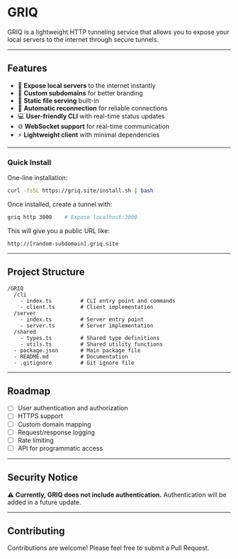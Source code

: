 # GRIQ 

GRIQ is a lightweight HTTP tunneling service that allows you to expose your local servers to the internet through secure tunnels.

---

## Features

- 🚀 **Expose local servers** to the internet instantly  
- 🔀 **Custom subdomains** for better branding  
- 📁 **Static file serving** built-in  
- 🔄 **Automatic reconnection** for reliable connections  
- 💻 **User-friendly CLI** with real-time status updates  
- 🌐 **WebSocket support** for real-time communication  
- ⚡ **Lightweight client** with minimal dependencies  

---

### Quick Install

One-line installation:

```bash
curl -fsSL https://griq.site/install.sh | bash
```

Once installed, create a tunnel with:

```bash
griq http 3000    # Expose localhost:3000
```

This will give you a public URL like:

```
http://[random-subdomain].griq.site
```

---

## Project Structure

```
/GRIQ
  /cli
    - index.ts         # CLI entry point and commands
    - client.ts        # Client implementation
  /server
    - index.ts         # Server entry point
    - server.ts        # Server implementation
  /shared
    - types.ts         # Shared type definitions
    - utils.ts         # Shared utility functions
  - package.json       # Main package file
  - README.md          # Documentation
  - .gitignore         # Git ignore file
```

---

## Roadmap

- [ ] User authentication and authorization  
- [ ] HTTPS support  
- [ ] Custom domain mapping  
- [ ] Request/response logging  
- [ ] Rate limiting  
- [ ] API for programmatic access  

---

## Security Notice

⚠️ **Currently, GRIQ does not include authentication.** Authentication will be added in a future update.

---

## Contributing

Contributions are welcome! Please feel free to submit a Pull Request.

